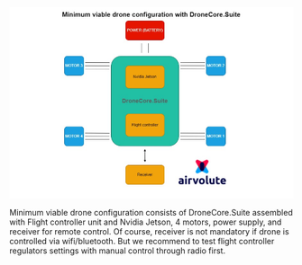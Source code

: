![minimum_viable_config_diagram](uploads/f30537faff2a9ff4e8dbf3040a72ba77/minimum_viable_config_diagram.jpg)

Minimum viable drone configuration consists of DroneCore.Suite assembled with Flight controller unit and Nvidia Jetson, 4 motors, power supply, and receiver for remote control. Of course, receiver is not mandatory if drone is controlled via wifi/bluetooth. But we recommend to test flight controller regulators settings with manual control through radio first. 